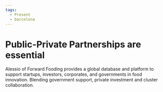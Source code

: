 ```yaml
---
tags:
  - Present
  - barcelona
---
```

# Public-Private Partnerships are essential 

Alessio of Forward Fooding provides a global database and platform to support startups, investors, corporates, and governments in food innovation. Blending government support, private investment and cluster collaboration. 
